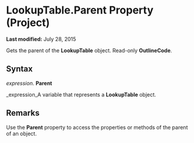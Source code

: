 
# LookupTable.Parent Property (Project)

 **Last modified:** July 28, 2015

Gets the parent of the  **LookupTable** object. Read-only **OutlineCode**.

## Syntax

 _expression_. **Parent**

 _expression_A variable that represents a  **LookupTable** object.


## Remarks

Use the  **Parent** property to access the properties or methods of the parent of an object.

